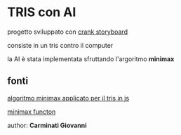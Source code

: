 # TRIS con AI

progetto sviluppato con [crank storyboard](https://www.cranksoftware.com/)

consiste in un tris contro il computer

la AI è stata implementata sfruttando l'argoritmo __minimax__ 

## fonti

[algoritmo minimax applicato per il tris in js](https://www.youtube.com/watch?v=trKjYdBASyQ&t=917s)

[minimax functon](https://www.youtube.com/watch?v=l-hh51ncgDI&t=193s)


author: __Carminati Giovanni__